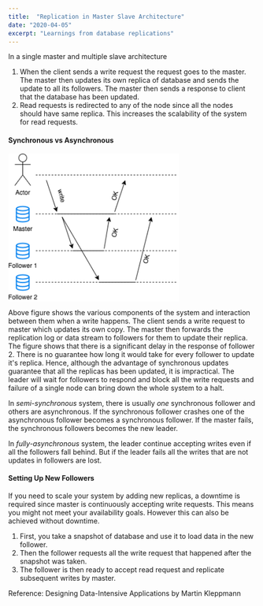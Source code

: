 ```yaml
---
title:  "Replication in Master Slave Architecture"
date: "2020-04-05"
excerpt: "Learnings from database replications"
---
```

In a single master and multiple slave architecture
1. When the client sends a write request the request goes to the master. The master then updates its own replica of database and sends the update to all its followers. The master then sends a response to client that the database has been updated.
2. Read requests is redirected to any of the node since all the nodes should have same replica. This increases the scalability of the system for read requests.

#### Synchronous vs Asynchronous
<img src="img/replication-master-slave.png" align="middle" height="300" />

Above figure shows the various components of the system and interaction between them when a write happens. The client sends a write request to master which updates its own copy. The master then forwards the replication log or data stream to followers for them to update their replica. The figure shows that there is a significant delay in the response of follower 2. There is no guarantee how long it would take for every follower to update it's replica. Hence, although the advantage of synchronous updates guarantee that all the replicas has been updated, it is impractical. The leader will wait for followers to respond and block all the write requests and failure of a single node can bring down the whole system to a halt.

In *semi-synchronous* system, there is usually *one* synchronous follower and others are asynchronous. If the synchronous follower crashes one of the asynchronous follower becomes a synchronous follower. If the master fails, the synchronous followers becomes the new leader. 

In *fully-asynchronous* system, the leader continue accepting writes even if all the followers fall behind. But if the leader fails all the writes that are not updates in followers are lost. 

#### Setting Up New Followers
If you need to scale your system by adding new replicas, a downtime is required since master is continuously accepting write requests. This means you might not meet your availability goals. However this can also be achieved without downtime.
1. First, you take a snapshot of database and use it to load data in the new follower.
2. Then the follower requests all the write request that happened after the snapshot was taken. 
3. The follower is then ready to accept read request and replicate subsequent writes by master.

Reference: Designing Data-Intensive Applications by Martin Kleppmann
